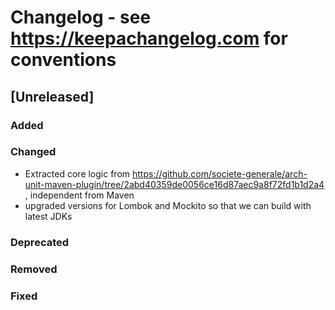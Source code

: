# Changelog - see https://keepachangelog.com for conventions

## [Unreleased]

### Added

### Changed
- Extracted core logic from https://github.com/societe-generale/arch-unit-maven-plugin/tree/2abd40359de0056ce16d87aec9a8f72fd1b1d2a4 , independent from Maven
- upgraded versions for Lombok and Mockito so that we can build with latest JDKs

### Deprecated

### Removed

### Fixed

 
